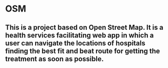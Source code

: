 # OSM

## This is a project based on Open Street Map. It is a health services facilitating web app in which a user can navigate the locations of hospitals finding the best fit and beat route for getting the treatment as soon as possible.

